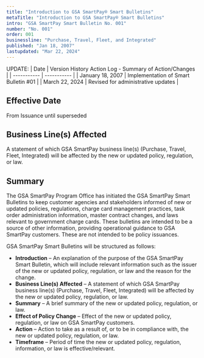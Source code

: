 ```yaml
---
title: "Introduction to GSA SmartPay® Smart Bulletins"
metaTitle: "Introduction to GSA SmartPay® Smart Bulletins"
intro: "GSA SmartPay Smart Bulletin No. 001"
number: "No. 001"
order: 001
businessline: "Purchase, Travel, Fleet, and Integrated"
published: "Jan 18, 2007"
lastupdated: "Mar 22, 2024"
---
```


UPDATE:
| Date | Version History Action Log - Summary of Action/Changes |
| ----------- | ----------- |
| January 18, 2007 | Implementation of Smart Bulletin #01 |
| March 22, 2024 | Revised for administrative updates |

## Effective Date

From Issuance until superseded 


## Business Line(s) Affected

A statement of which GSA SmartPay business line(s) (Purchase, Travel, Fleet, Integrated) will be affected by the new or updated policy, regulation, or law.

## Summary

The GSA SmartPay Program Office has initiated the GSA SmartPay Smart Bulletins to keep customer agencies and stakeholders informed of new or updated policies, regulations, charge card management practices, task order administration information, master contract changes, and laws relevant to government charge cards. These bulletins are intended to be a source of other information, providing operational guidance to GSA SmartPay customers. These are not intended to be policy issuances. 

GSA SmartPay Smart Bulletins will be structured as follows:

- **Introduction** – An explanation of the purpose of the GSA SmartPay Smart Bulletin, which will include relevant information such as the issuer of the new or updated policy, regulation, or law and the reason for the change. 
- **Business Line(s) Affected** – A statement of which GSA SmartPay business line(s) (Purchase, Travel, Fleet, Integrated) will be affected by the new or updated policy, regulation, or law. 
- **Summary** – A brief summary of the new or updated policy, regulation, or law. 
- **Effect of Policy Change** – Effect of the new or updated policy, regulation, or law on GSA SmartPay customers.
- **Action** – Action to take as a result of, or to be in compliance with, the new or updated policy, regulation, or law. 
- **Timeframe** – Period of time the new or updated policy, regulation, information, or law is effective/relevant. 
